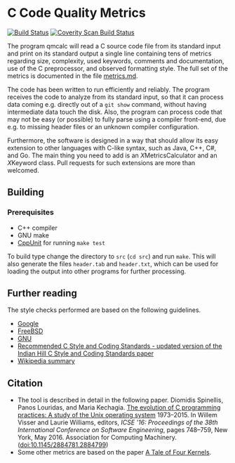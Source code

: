 # C Code Quality Metrics

[![Build Status](https://travis-ci.org/dspinellis/cqmetrics.svg?branch=master)](https://travis-ci.org/dspinellis/cqmetrics)
[![Coverity Scan Build Status](https://scan.coverity.com/projects/8464/badge.svg)](https://scan.coverity.com/projects/dspinellis-cqmetrics)

The program qmcalc will read a C source code file from its standard
input and print on its standard output a single line containing
tens of metrics regarding size, complexity,
used keywords, comments and documentation, use of the C preprocessor,
and observed formatting style.
The full set of the metrics is documented in the file
[metrics.md](https://github.com/dspinellis/cqmetrics/blob/master/metrics.md).

The code has been written to run efficiently and reliably.
The program receives the code to analyze from its standard input,
so that it can process data coming e.g. directly out of a `git show` command,
without having intermediate data touch the disk.
Also, the program can process code
that may not be easy (or possible) to fully parse using a compiler front-end,
due e.g. to missing header files or an unknown compiler configuration.

Furthermore,
the software is designed in a way that should allow its easy extension to
other languages with C-like syntax, such as Java, C++, C#, and Go.
The main thing you need to add is an *X*MetricsCalculator and an
*X*Keyword class.
Pull requests for such extensions are more than welcomed.

## Building

### Prerequisites
* C++ compiler
* GNU make
* [CppUnit](http://sourceforge.net/projects/cppunit/) for running `make test`

To build type change the directory to `src` (`cd src`) and run `make`.
This will also generate the files `header.tab` and `header.txt`,
which can be used for loading the output into other programs
for further processing.

## Further reading
The style checks performed are based on the following guidelines.
* [Google](http://google-styleguide.googlecode.com/svn/trunk/cppguide.xml)
* [FreeBSD](http://www.freebsd.org/cgi/man.cgi?query=style&sektion=9)
* [GNU](https://www.gnu.org/prep/standards/html_node/Formatting.html)
* [Recommended C Style and Coding Standards - updated version of the Indian Hill C Style and Coding Standards paper](http://www.cs.arizona.edu/~mccann/cstyle.html)
* [Wikipedia summary](http://en.wikipedia.org/wiki/Indent_style)

## Citation
* The tool is described in detail in the following paper.
Diomidis Spinellis, Panos Louridas, and Maria Kechagia. [The evolution of C programming practices: A study of the Unix operating system](http://www.dmst.aueb.gr/dds/pubs/conf/2016-ICSE-ProgEvol/html/SLK16.html) 1973–2015. In Willem Visser and Laurie Williams, editors, *ICSE '16: Proceedings of the 38th International Conference on Software Engineering*, pages 748–759, New York, May 2016. Association for Computing Machinery. ([doi:10.1145/2884781.2884799](http://dx.doi.org/10.1145/2884781.2884799))
* Some other metrics are based on the paper [A Tale of Four Kernels](http://www.dmst.aueb.gr/dds/pubs/conf/2008-ICSE-4kernel/html/Spi08b.html).
